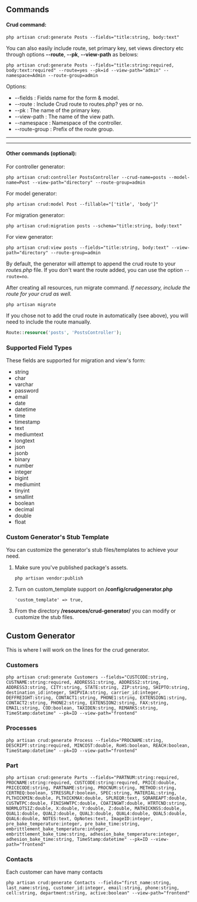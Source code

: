 ## Commands

#### Crud command:

```
php artisan crud:generate Posts --fields="title:string, body:text"
```

You can also easily include route, set primary key, set views directory etc through options **--route**, **--pk**, **--view-path** as belows:

```
php artisan crud:generate Posts --fields="title:string:required, body:text:required" --route=yes --pk=id --view-path="admin" --namespace=Admin --route-group=admin
```

Options:

- --fields : Fields name for the form & model.
- --route : Include Crud route to routes.php? yes or no.
- --pk : The name of the primary key.
- --view-path : The name of the view path.
- --namespace : Namespace of the controller.
- --route-group : Prefix of the route group.

-----------
-----------


#### Other commands (optional):

For controller generator:

```
php artisan crud:controller PostsController --crud-name=posts --model-name=Post --view-path="directory" --route-group=admin
```

For model generator:

```
php artisan crud:model Post --fillable="['title', 'body']"
```

For migration generator:

```
php artisan crud:migration posts --schema="title:string, body:text"
```

For view generator:

```
php artisan crud:view posts --fields="title:string, body:text" --view-path="directory" --route-group=admin
```

By default, the generator will attempt to append the crud route to your *routes.php* file. If you don't want the route added, you can use the option ```--route=no```.

After creating all resources, run migrate command. *If necessary, include the route for your crud as well.*

```
php artisan migrate
```

If you chose not to add the crud route in automatically (see above), you will need to include the route manually.
```php
Route::resource('posts', 'PostsController');
```

### Supported Field Types

These fields are supported for migration and view's form:

* string
* char
* varchar
* password
* email
* date
* datetime
* time
* timestamp
* text
* mediumtext
* longtext
* json
* jsonb
* binary
* number
* integer
* bigint
* mediumint
* tinyint
* smallint
* boolean
* decimal
* double
* float

### Custom Generator's Stub Template

You can customize the generator's stub files/templates to achieve your need.

1. Make sure you've published package's assets.
    ```
    php artisan vendor:publish
    ```

2. Turn on custom_template support on **/config/crudgenerator.php**
    ```
    'custom_template' => true,
    ```
3. From the directory **/resources/crud-generator/** you can modify or customize the stub files.

## Custom Generator
This is where I will work on the lines for the crud generator.
### Customers
```
php artisan crud:generate Customers --fields="CUSTCODE:string, CUSTNAME:string:required, ADDRESS1:string, ADDRESS2:string, ADDRESS3:string, CITY:string, STATE:string, ZIP:string, SHIPTO:string, destination_id:integer, SHIPVIA:string, carrier_id:integer, DEFFREIGHT:string, CONTACT1:string, PHONE1:string, EXTENSION1:string, CONTACT2:string, PHONE2:string, EXTENSION2:string, FAX:string, EMAIL:string, COD:boolean, TAXIDEN:string, REMARKS:string, TimeStamp:datetime" --pk=ID --view-path="frontend"
```
### Processes
```
php artisan crud:generate Process --fields="PROCNAME:string, DESCRIPT:string:required, MINCOST:double, RoHS:boolean, REACH:boolean, TimeStamp:datetime" --pk=ID --view-path="frontend"
```
### Part
```
php artisan crud:generate Parts --fields="PARTNUM:string:required, PROCNAME:string:required, CUSTCODE:string:required, PRICE:double, PRICECODE:string, PARTNAME:string, PROCNUM:string, METHOD:string, CERTREQ:boolean, STRESSRLF:boolean, SPEC:string, MATERIAL:string, PLTHICKMIN:double, PLTHICKMAX:double, SPLREQR:text, SQRAREAPT:double, CUSTWTPC:double, FINISHWTPC:double, COATINGWT:double, HTRTCND:string, NORMLOTSIZ:double, X:double, Y:double, Z:double, MATHICKNSS:double, QUAL1:double, QUAL2:double, QUAL3:double, QUAL4:double, QUAL5:double, QUAL6:double, NOTES:text, OpNotes:text, ImageID:integer, pre_bake_temperature:integer, pre_bake_time:string, embrittlement_bake_temperature:integer, embrittlement_bake_time:string, adhesion_bake_temperature:integer, adhesion_bake_time:string, TimeStamp:datetime" --pk=ID --view-path="frontend"
```
### Contacts
Each customer can have many contacts
```
php artisan crud:generate Contacts --fields="first_name:string, last_name:string, customer_id:integer, email:string, phone:string, cell:string, department:string, active:boolean" --view-path="frontend"
```
